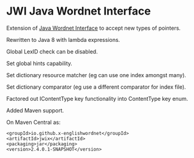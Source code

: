 # JWI Java Wordnet Interface

Extension of [Java Wordnet Interface](https://projects.csail.mit.edu/jwi/) to accept new types of pointers.

Rewritten to Java 8 with lambda expressions.

Global LexID check can be disabled.

Set global hints capability.

Set dictionary resource matcher (eg can use one index amongst many).

Set dictionary comparator (eg use a different comparator for index file).

Factored out IContentType key functionality into ContentType key enum.

Added Maven support.

On Maven Central as:

    <groupId>io.github.x-englishwordnet</groupId>
    <artifactId>jwix</artifactId>
    <packaging>jar</packaging>
    <version>2.4.0.1-SNAPSHOT</version>
